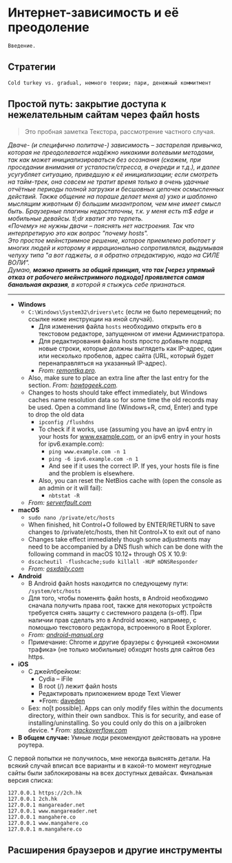 # Интернет-зависимость и её преодоление
```Введение.```

## Стратегии

```Cold turkey vs. gradual, немного теории; пари, денежный коммитмент```

## Простой путь: закрытие доступа к нежелательным сайтам через файл hosts

> Это пробная заметка Текстора, рассмотрение частного случая.

_Дваче- (и специфично политаче-) зависимость – застарелая привычка, которая не преодолевается надёжно никакими волевыми методами, так как может инициализироваться без осознания (скажем, при проседании внимания от усталости/стресса, в очереди и т.д.), и далее усугубляет ситуацию, приведшую к её инициализации; если смотреть на тайм-трек, она совсем не тратит время только в очень удачные отчётные периоды полной загрузки и бесшовных цепочек осмысленных действий. Также общение на пораше делает меня а) узко и шаблонно мыслящим животным б) большим мизантропом, чем мне имеет смысл быть. Браузерные плагины недостаточны, т.к. у меня есть m$ edge и мобильные девайсы. tl;dr хватит это терпеть.  
«Почему» не нужны двачи – пояснять нет настроения. Так что интерпретирую это как вопрос "почему hosts".  
Это простое мейнстримное решение, которое приемлемо работает у многих людей и которому я иррационально сопротивлялся, выдумывая чепуху типа "а вот гаджеты, а я обратно отредактирую, надо на СИЛЕ ВОЛИ".  
Думаю, **можно принять за общий принцип, что так [через упрямый отказ от рабочего мейнстримного подхода] проявляется самая банальная акразия**, в которой я стыжусь себе признаться._

---

* **Windows**
    * `C:\Windows\System32\drivers\etc` (если не было перемещений; по ссылке ниже инструкции на иной случай).
        * Для изменения файла `hosts` необходимо открыть его в текстовом редакторе, запущенном от имени Администратора.
        * Для редактирования файла hosts просто добавьте подряд новые строки, которые должны выглядеть как IP-адрес, один или несколько пробелов, адрес сайта (URL, который будет перенаправляться на указанный IP-адрес).
        * _From: [remontka.pro](http://remontka.pro/hosts-file-windows-10/)._
    * Also, make sure to place an extra line after the last entry for the section. _From: [howtogeek.com](https://www.howtogeek.com/howto/27350/beginner-geek-how-to-edit-your-hosts-file/)._
    * Changes to hosts should take effect immediately, but Windows caches name resolution data so for some time the old records may be used. Open a command line (Windows+R, cmd, Enter) and type to drop the old data
        * `ipconfig /flushdns`
        * To check if it works, use (assuming you have an ipv4 entry in your hosts for www.example.com, or an ipv6 entry in your hosts for ipv6.example.com):
            * `ping www.example.com -n 1`
            * `ping -6 ipv6.example.com -n 1`
            * And see if it uses the correct IP. If yes, your hosts file is fine and the problem is elsewhere.
        * Also, you can reset the NetBios cache with (open the console as an admin or it will fail):
            * `nbtstat -R`
    * _From: [serverfault.com](https://serverfault.com/questions/452268/hosts-file-ignored-how-to-troubleshoot)_
* **macOS**
    * `sudo nano /private/etc/hosts`
    * When finished, hit Control+O followed by ENTER/RETURN to save changes to /private/etc/hosts, then hit Control+X to exit out of nano
    * Changes take effect immediately though some adjustments may need to be accompanied by a DNS flush which can be done with the following command in macOS 10.12+ through OS X 10.9:
    * `dscacheutil -flushcache;sudo killall -HUP mDNSResponder`
    * _From: [osxdaily.com](http://osxdaily.com/2012/08/07/edit-hosts-file-mac-os-x/)_
* **Android**
    * В Android файл hosts находится по следующему пути: `/system/etc/hosts`
    * Для того, чтобы поменять файл hosts, в Android необходимо сначала получить права root, также для некоторых устройств требуется снять защиту с системного раздела (s-off). При наличии прав сделать это в Android можно, например, с помощью текстового редактора, встроенного в Root Explorer.
    * _From: [android-manual.org](http://android-manual.org/level2/android-hosts-file)_
    * Примечание: Chrome и другие браузеры с функцией «экономии трафика» (не только мобильные) обходят hosts для сайтов без https. 
* **iOS**
    * C джейлбрейком: 
        * Cydia – iFile
        * В root (/) лежит файл hosts
        * Редактировать приложением вроде Text Viewer
        * *From: [daveden](https://daveden.wordpress.com/2013/01/16/how-to-edit-the-hosts-file-in-ios/amp/)
    * Без: no[t possible]. Apps can only modify files within the documents directory, within their own sandbox. This is for security, and ease of installing/uninstalling. So you could only do this on a jailbroken device. * _From: [stackoverflow.com](https://stackoverflow.com/questions/4783923/can-i-edit-an-ipads-host-file)_
* **В общем случае:** Умные люди рекомендуют действовать на уровне роутера.

С первой попытки не получилось, мне некогда выяснять детали. На всякий случай вписал все варианты и в какой-то момент неугодные сайты были заблокированы на всех доступных девайсах. Финальная версия списка:

```
127.0.0.1 https://2ch.hk
127.0.0.1 2ch.hk
127.0.0.1 mangareader.net
127.0.0.1 www.mangareader.net
127.0.0.1 mangahere.co
127.0.0.1 www.mangahere.co
127.0.0.1 m.mangahere.co
```

## Расширения браузеров и другие инструменты